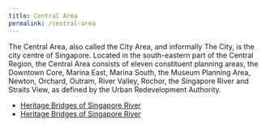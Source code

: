 ```yaml
---
title: Central Area
permalink: /central-area
---
```

The Central Area, also called the City Area, and informally The City, is the city centre of Singapore. Located in the south-eastern part of the Central Region, the Central Area consists of eleven constituent planning areas, the Downtown Core, Marina East, Marina South, the Museum Planning Area, Newton, Orchard, Outram, River Valley, Rochor, the Singapore River and Straits View, as defined by the Urban Redevelopment Authority.

* [Heritage Bridges of Singapore River](https://curiocity.nlb.gov.sg/story-maps/central-area/heritage-bridges)
* [Heritage Bridges of Singapore River](https://curiocity.nlb.gov.sg/resource-room/story-maps/heritage-bridges-of-singapore-river)